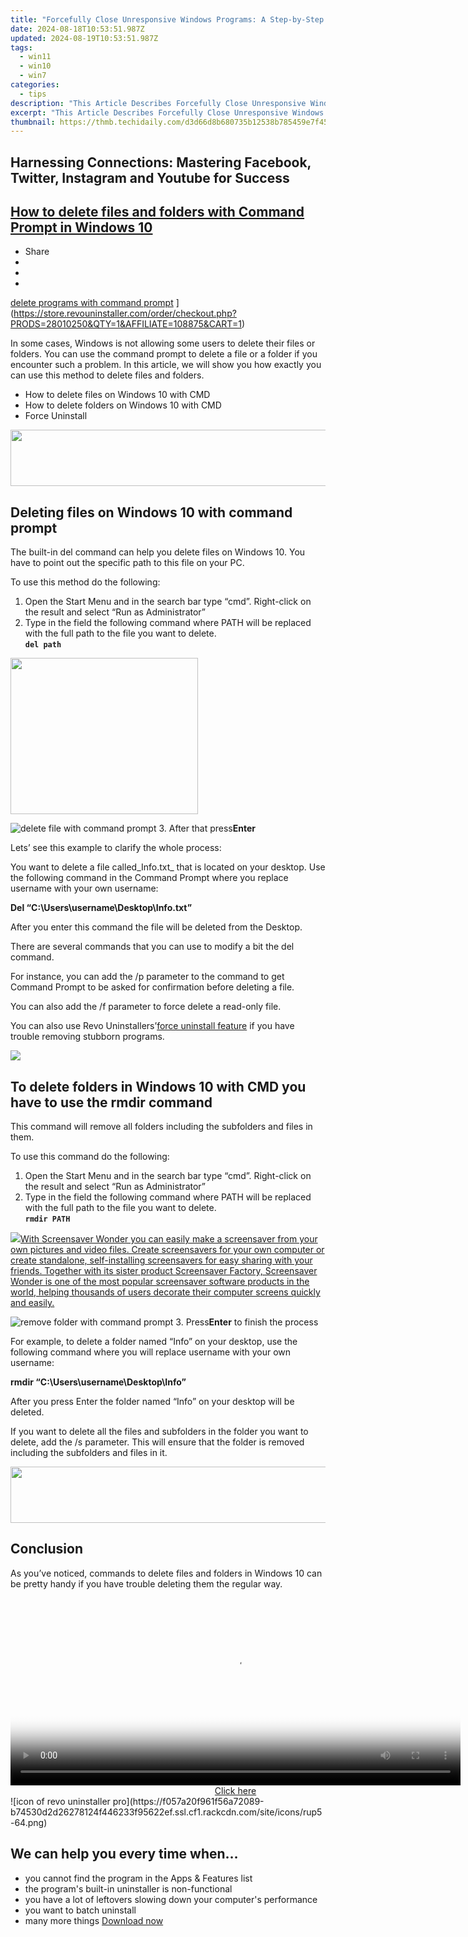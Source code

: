 ```yaml
---
title: "Forcefully Close Unresponsive Windows Programs: A Step-by-Step Guide Using RevoUninstaller"
date: 2024-08-18T10:53:51.987Z
updated: 2024-08-19T10:53:51.987Z
tags:
  - win11
  - win10
  - win7
categories:
  - tips
description: "This Article Describes Forcefully Close Unresponsive Windows Programs: A Step-by-Step Guide Using RevoUninstaller"
excerpt: "This Article Describes Forcefully Close Unresponsive Windows Programs: A Step-by-Step Guide Using RevoUninstaller"
thumbnail: https://thmb.techidaily.com/d3d66d8b680735b12538b785459e7f45b24c283f5d64f2076c6321e51a771e5e.jpg
---
```


## Harnessing Connections: Mastering Facebook, Twitter, Instagram and Youtube for Success

## [How to delete files and folders with Command Prompt in Windows 10](https://store.revouninstaller.com/order/checkout.php?PRODS=28010250&QTY=1&AFFILIATE=108875&CART=1)

* Share
* [](http://www.facebook.com/share.php?u=https://www.revouninstaller.com/blog/delete-files-and-folders-with-command-prompt-windows-10/&title=How+to+delete+files+and+folders+with+Command+Prompt+in+Windows+10)
* [](https://twitter.com/intent/tweet?text=How+to+delete+files+and+folders+with+Command+Prompt+in+Windows+10&url=https://www.revouninstaller.com/blog/delete-files-and-folders-with-command-prompt-windows-10/ "Click to share on Twitter")
* [](https://store.revouninstaller.com/order/checkout.php?PRODS=28010250&QTY=1&AFFILIATE=108875&CART=1)

[delete programs with command prompt](https://f057a20f961f56a72089-b74530d2d26278124f446233f95622ef.ssl.cf1.rackcdn.com/site/blog/delete-with-command-prompt/delete-programs-with-command-prompt.jpg) ](https://store.revouninstaller.com/order/checkout.php?PRODS=28010250&QTY=1&AFFILIATE=108875&CART=1)

 In some cases, Windows is not allowing some users to delete their files or folders. You can use the command prompt to delete a file or a folder if you encounter such a problem. In this article, we will show you how exactly you can use this method to delete files and folders.

* How to delete files on Windows 10 with CMD
* How to delete folders on Windows 10 with CMD
* Force Uninstall

<!-- affiliate ads begin -->
<a href="https://mindmanager.sjv.io/c/5597632/1787667/20231" target="_top" id="1787667"><img src="//a.impactradius-go.com/display-ad/20231-1787667" border="0" alt="" width="728" height="90"/></a><img height="0" width="0" src="https://imp.pxf.io/i/5597632/1787667/20231" style="position:absolute;visibility:hidden;" border="0" />
<!-- affiliate ads end -->
## Deleting files on Windows 10 with command prompt

 The built-in del command can help you delete files on Windows 10\. You have to point out the specific path to this file on your PC.

To use this method do the following:

1. Open the Start Menu and in the search bar type “cmd”. Right-click on the result and select “Run as Administrator”
2. Type in the field the following command where PATH will be replaced with the full path to the file you want to delete.  
**`del path`**  
<!-- affiliate ads begin -->
<a href="https://godlikehost.sjv.io/c/5597632/1920047/21774" target="_top" id="1920047"><img src="//a.impactradius-go.com/display-ad/21774-1920047" border="0" alt="" width="300" height="250"/></a><img height="0" width="0" src="https://imp.pxf.io/i/5597632/1920047/21774" style="position:absolute;visibility:hidden;" border="0" />
<!-- affiliate ads end -->
![delete file with command prompt](https://f057a20f961f56a72089-b74530d2d26278124f446233f95622ef.ssl.cf1.rackcdn.com/site/blog/delete-with-command-prompt/Method1-step2.png)
3. After that press**Enter**

Lets’ see this example to clarify the whole process:

 You want to delete a file called_Info.txt_ that is located on your desktop. Use the following command in the Command Prompt where you replace username with your own username:

**Del “C:\\Users\\username\\Desktop\\Info.txt”**

After you enter this command the file will be deleted from the Desktop.

 There are several commands that you can use to modify a bit the del command.

 For instance, you can add the /p parameter to the command to get Command Prompt to be asked for confirmation before deleting a file.

You can also add the /f parameter to force delete a read-only file.

 You can also use Revo Uninstallers’[force uninstall feature](https://store.revouninstaller.com/order/checkout.php?PRODS=28010250&QTY=1&AFFILIATE=108875&CART=1) if you have trouble removing stubborn programs.

<!-- affiliate ads begin -->
<a href="https://secure.2checkout.com/order/checkout.php?PRODS=37100474&QTY=1&AFFILIATE=108875&CART=1"><img src="https://awario.com/images/pages/index/img-platform-ui-1280@1x.avif" border="0"></a>
<!-- affiliate ads end -->
## To delete folders in Windows 10 with CMD you have to use the rmdir command

 This command will remove all folders including the subfolders and files in them.

To use this command do the following:

1. Open the Start Menu and in the search bar type “cmd”. Right-click on the result and select “Run as Administrator”
2. Type in the field the following command where PATH will be replaced with the full path to the file you want to delete.  
**`rmdir PATH`**  
<!-- affiliate ads begin -->
<a href="https://secure.2checkout.com/order/checkout.php?PRODS=195080&QTY=1&AFFILIATE=108875&CART=1"><img src="https://www.blumentals.net/scrwonder/images/screensaver-software.png" border="0">With Screensaver Wonder you can easily make a screensaver from your own pictures and video files. Create screensavers for your own computer or create standalone, self-installing screensavers for easy sharing with your friends. Together with its sister product Screensaver Factory, Screensaver Wonder is one of the most popular screensaver software products in the world, helping thousands of users decorate their computer screens quickly and easily.</a>
<!-- affiliate ads end -->
![remove folder with command prompt](https://f057a20f961f56a72089-b74530d2d26278124f446233f95622ef.ssl.cf1.rackcdn.com/site/blog/delete-with-command-prompt/Method2-step2.png)
3. Press**Enter** to finish the process

 For example, to delete a folder named “Info” on your desktop, use the following command where you will replace username with your own username:

**rmdir “C:\\Users\\username\\Desktop\\Info”**

 After you press Enter the folder named “Info” on your desktop will be deleted.

 If you want to delete all the files and subfolders in the folder you want to delete, add the /s parameter. This will ensure that the folder is removed including the subfolders and files in it.

<!-- affiliate ads begin -->
<a href="https://arkmc.pxf.io/c/5597632/427477/5172" target="_top" id="427477"><img src="//a.impactradius-go.com/display-ad/5172-427477" border="0" alt="" width="728" height="90"/></a><img height="0" width="0" src="https://arkmc.pxf.io/i/5597632/427477/5172" style="position:absolute;visibility:hidden;" border="0" />
<!-- affiliate ads end -->
## Conclusion

 As you’ve noticed, commands to delete files and folders in Windows 10 can be pretty handy if you have trouble deleting them the regular way.

<!-- affiliate ads begin -->
<span id="1993650">
					<video width="720" height="300" style="cursor:pointer"
           poster="//a.impactradius-go.com/display-clicktoplayimage/1993650.jpeg"
           onclick="if(!this.playClicked){this.play();this.setAttribute('controls',true);this.playClicked=true;}">
	   <source src="//a.impactradius-go.com/display-ad/22993-1993650">
	   <img src="//a.impactradius-go.com/display-clicktoplayimage/1993650.jpeg" style="border: none; height: 100%; width: 100%; object-fit: contain">
	</video>
	<div style="width:720px;text-align:center"><a href="javascript:window.open(decodeURIComponent('https%3A%2F%2Fhomestyler.sjv.io%2Fc%2F5597632%2F1993650%2F22993'), '_blank');void(0);">Click here</a></div>
</span>
<img height="0" width="0" src="https://imp.pxf.io/i/5597632/1993650/22993" style="position:absolute;visibility:hidden;" border="0" />
<!-- affiliate ads end -->
![icon of revo uninstaller pro](https://f057a20f961f56a72089-b74530d2d26278124f446233f95622ef.ssl.cf1.rackcdn.com/site/icons/rup5-64.png)

## We can help you every time when…

* you cannot find the program in the Apps & Features list
* the program's built-in uninstaller is non-functional
* you have a lot of leftovers slowing down your computer's performance
* you want to batch uninstall
* many more things
[Download now](https://store.revouninstaller.com/order/checkout.php?PRODS=28010250&QTY=1&AFFILIATE=108875&CART=1)

<ins class="adsbygoogle"
     style="display:block"
     data-ad-format="autorelaxed"
     data-ad-client="ca-pub-7571918770474297"
     data-ad-slot="1223367746"></ins>



<ins class="adsbygoogle"
     style="display:block"
     data-ad-client="ca-pub-7571918770474297"
     data-ad-slot="8358498916"
     data-ad-format="auto"
     data-full-width-responsive="true"></ins>


